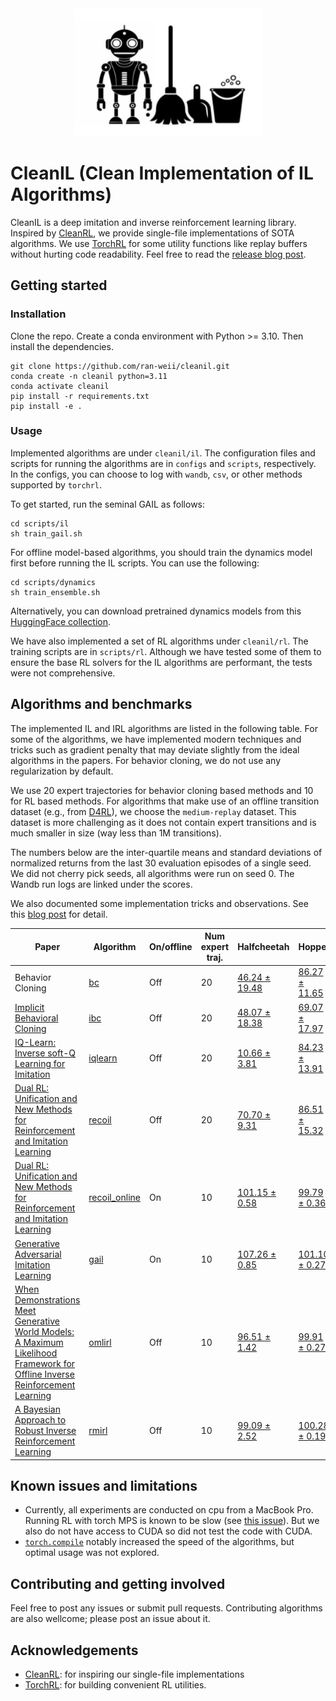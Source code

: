 <div align="center">
  <img width="300px" height="auto" src="assets/logo.png">
</div>

# CleanIL (Clean Implementation of IL Algorithms)
CleanIL is a deep imitation and inverse reinforcement learning library. Inspired by [CleanRL](https://github.com/vwxyzjn/cleanrl), we provide single-file implementations of SOTA algorithms. We use [TorchRL](https://github.com/pytorch/rl) for some utility functions like replay buffers without hurting code readability. Feel free to read the [release blog post](https://latentobservations.substack.com/p/introducing-cleanil-for-imitation).

## Getting started

### Installation
Clone the repo. Create a conda environment with Python >= 3.10. Then install the dependencies.
```
git clone https://github.com/ran-weii/cleanil.git
conda create -n cleanil python=3.11
conda activate cleanil
pip install -r requirements.txt
pip install -e .
```

### Usage
Implemented algorithms are under `cleanil/il`. The configuration files and scripts for running the algorithms are in `configs` and `scripts`, respectively. In the configs, you can choose to log with `wandb`, `csv`, or other methods supported by `torchrl`. 

To get started, run the seminal GAIL as follows:
```
cd scripts/il
sh train_gail.sh
```

For offline model-based algorithms, you should train the dynamics model first before running the IL scripts. You can use the following:
```
cd scripts/dynamics
sh train_ensemble.sh
```
Alternatively, you can download pretrained dynamics models from this [HuggingFace collection](https://huggingface.co/collections/ran-w/d4rl-mujoco-dynamics-models-67cbb2991b69d63fac266d7a).

We have also implemented a set of RL algorithms under `cleanil/rl`. The training scripts are in `scripts/rl`. Although we have tested some of them to ensure the base RL solvers for the IL algorithms are performant, the tests were not comprehensive.

## Algorithms and benchmarks
The implemented IL and IRL algorithms are listed in the following table. For some of the algorithms, we have implemented modern techniques and tricks such as gradient penalty that may deviate slightly from the ideal algorithms in the papers. For behavior cloning, we do not use any regularization by default.

We use 20 expert trajectories for behavior cloning based methods and 10 for RL based methods. For algorithms that make use of an offline transition dataset (e.g., from [D4RL](https://github.com/Farama-Foundation/D4RL)), we choose the `medium-replay` dataset. This dataset is more challenging as it does not contain expert transitions and is much smaller in size (way less than 1M transitions).

The numbers below are the inter-quartile means and standard deviations of normalized returns from the last 30 evaluation episodes of a single seed. We did not cherry pick seeds, all algorithms were run on seed 0. The Wandb run logs are linked under the scores. 

We also documented some implementation tricks and observations. See this [blog post](https://ran-weii.github.io/2025/03/28/cleanil-implementation-tricks.html) for detail.

| Paper | Algorithm | On/offline | Num expert traj. | Halfcheetah | Hopper | Walker2d |
|-------|-----------|------------|------------------|-------------|--------|----------|
| Behavior Cloning | [bc](cleanil/il/bc.py) | Off | 20 | [46.24 ± 19.48](https://wandb.ai/ranw/cleanil_bc_halfcheetah_benchmark?nw=nwuserranw) | [86.27 ± 11.65](https://wandb.ai/ranw/cleanil_bc_hopper_benchmark?nw=nwuserranw) | [99.54 ± 0.17](https://wandb.ai/ranw/cleanil_bc_walker2d_benchmark?nw=nwuserranw) |
| [Implicit Behavioral Cloning](https://arxiv.org/abs/2109.00137) | [ibc](cleanil/il/ibc.py) | Off | 20 | [48.07 ± 18.38](https://wandb.ai/ranw/cleanil_ibc_halfcheetah_benchmark?nw=nwuserranw) | [69.07 ± 17.97](https://wandb.ai/ranw/cleanil_ibc_hopper_benchmark?nw=nwuserranw) | [73.33 ± 35.71](https://wandb.ai/ranw/cleanil_ibc_walker2d_benchmark?nw=nwuserranw) |
| [IQ-Learn: Inverse soft-Q Learning for Imitation](https://arxiv.org/abs/2106.12142) | [iqlearn](cleanil/il/iqlearn.py) | Off | 20 | [10.66 ± 3.81](https://wandb.ai/ranw/cleanil_iqlearn_halfcheetah_benchmark?nw=nwuserranw) | [84.23 ± 13.91](https://wandb.ai/ranw/cleanil_iqlearn_hopper_benchmark?nw=nwuserranw) | [81.23 ± 31.29](https://wandb.ai/ranw/cleanil_iqlearn_walker2d_benchmark?nw=nwuserranw) |
| [Dual RL: Unification and New Methods for Reinforcement and Imitation Learning](https://arxiv.org/abs/2302.08560) | [recoil](cleanil/il/recoil.py) | Off | 20 | [70.70 ± 9.31](https://wandb.ai/ranw/cleanil_recoil_halfcheetah_benchmark?nw=nwuserranw) | [86.51 ± 15.32](https://wandb.ai/ranw/cleanil_recoil_hopper_benchmark?nw=nwuserranw) | [99.55 ± 0.30](https://wandb.ai/ranw/cleanil_recoil_walker2d_benchmark?nw=nwuserranw) |
| [Dual RL: Unification and New Methods for Reinforcement and Imitation Learning](https://arxiv.org/abs/2302.08560) | [recoil_online](cleanil/il/recoil_online.py) | On | 10 | [101.15 ± 0.58](https://wandb.ai/ranw/cleanil_recoil_online_halfcheetah_benchmark?nw=nwuserranw) | [99.79 ± 0.36](https://wandb.ai/ranw/cleanil_recoil_online_hopper_benchmark?nw=nwuserranw) | [99.95 ± 0.46](https://wandb.ai/ranw/cleanil_recoil_online_walker2d_benchmark?nw=nwuserranw) |
| [Generative Adversarial Imitation Learning](https://arxiv.org/abs/1606.03476) | [gail](cleanil/il/gail.py) | On | 10 | [107.26 ± 0.85](https://wandb.ai/ranw/cleanil_gail_halfcheetah_benchmark?nw=nwuserranw) | [101.10 ± 0.27](https://wandb.ai/ranw/cleanil_gail_hopper_benchmark?nw=nwuserranw) | [100.75 ± 0.22](https://wandb.ai/ranw/cleanil_gail_walker2d_benchmark?nw=nwuserranw) |
| [When Demonstrations Meet Generative World Models: A Maximum Likelihood Framework for Offline Inverse Reinforcement Learning](https://arxiv.org/abs/2302.07457) | [omlirl](cleanil/il/omlirl.py) | Off | 10 | [96.51 ± 1.42](https://wandb.ai/ranw/cleanil_omlirl_halfcheetah_benchmark?nw=nwuserranw) | [99.91 ± 0.27](https://wandb.ai/ranw/cleanil_omlirl_hopper_benchmark?nw=nwuserranw) | [99.34 ± 0.49](https://wandb.ai/ranw/cleanil_omlirl_walker2d_benchmark?nw=nwuserranw) |
| [A Bayesian Approach to Robust Inverse Reinforcement Learning](https://arxiv.org/abs/2309.08571) | [rmirl](cleanil/il/rmirl.py) | Off | 10 | [99.09 ± 2.52](https://wandb.ai/ranw/cleanil_rmirl_halfcheetah_benchmark?nw=nwuserranw) | [100.28 ± 0.19](https://wandb.ai/ranw/cleanil_rmirl_hopper_benchmark?nw=nwuserranw) | [96.44 ± 1.03](https://wandb.ai/ranw/cleanil_rmirl_walker2d_benchmark?nw=nwuserranw) |

## Known issues and limitations
* Currently, all experiments are conducted on cpu from a MacBook Pro. Running RL with torch MPS is known to be slow (see [this issue](https://github.com/pytorch-labs/LeanRL/issues/16)). But we also do not have access to CUDA so did not test the code with CUDA.
* [`torch.compile`](https://pytorch.org/tutorials/intermediate/torch_compile_tutorial.html) notably increased the speed of the algorithms, but optimal usage was not explored.

## Contributing and getting involved
Feel free to post any issues or submit pull requests. Contributing algorithms are also wellcome; please post an issue about it. 

## Acknowledgements
* [CleanRL](https://github.com/vwxyzjn/cleanrl): for inspiring our single-file implementations
* [TorchRL](https://github.com/pytorch/rl): for building convenient RL utilities.
